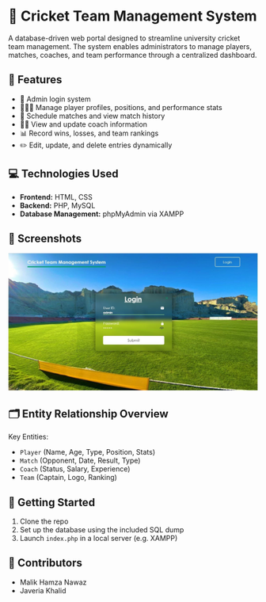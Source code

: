 # 🏏 Cricket Team Management System

A database-driven web portal designed to streamline university cricket team management. The system enables administrators to manage players, matches, coaches, and team performance through a centralized dashboard.

## 📌 Features

- 🔐 Admin login system
- 🧑‍🤝‍🧑 Manage player profiles, positions, and performance stats
- 📆 Schedule matches and view match history
- 👨‍🏫 View and update coach information
- 📊 Record wins, losses, and team rankings
- ✏️ Edit, update, and delete entries dynamically

## 💻 Technologies Used

- **Frontend:** HTML, CSS
- **Backend:** PHP, MySQL
- **Database Management:** phpMyAdmin via XAMPP

## 📸 Screenshots
![login](images/login.jpg)

## 🗂️ Entity Relationship Overview

Key Entities:
- `Player` (Name, Age, Type, Position, Stats)
- `Match` (Opponent, Date, Result, Type)
- `Coach` (Status, Salary, Experience)
- `Team` (Captain, Logo, Ranking)

## 🚀 Getting Started

1. Clone the repo
2. Set up the database using the included SQL dump
3. Launch `index.php` in a local server (e.g. XAMPP)

## 🤝 Contributors

- Malik Hamza Nawaz  
- Javeria Khalid

